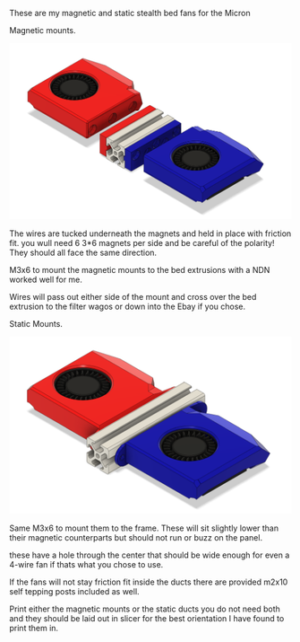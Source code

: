 These are my magnetic and static stealth bed fans for the Micron

Magnetic mounts.

![Alt text of the image](https://github.com/GearNut/Micron/blob/main/Mods/Gear_Nut/Images/Magnetic%20Ducts.png)

The wires are tucked underneath the magnets and held in place with friction fit. you wull need 6 3*6 magnets per side and be careful of the polarity! They should all face the same direction.

M3x6 to mount the magnetic mounts to the bed extrusions with a NDN worked well for me.

Wires will pass out either side of the mount and cross over the bed extrusion to the filter wagos or down into the Ebay if you chose. 

Static Mounts. 

![Alt text of the image](https://github.com/GearNut/Micron/blob/main/Mods/Gear_Nut/Images/Static%20Ducts.png)

Same M3x6 to mount them to the frame. These will sit slightly lower than their magnetic counterparts but should not run or buzz on the panel. 

these have a hole through the center that should be wide enough for even a 4-wire fan if thats what you chose to use. 

If the fans will not stay friction fit inside the ducts there are provided m2x10 self tepping posts included as well. 

Print either the magnetic mounts or the static ducts you do not need both and they should be laid out in slicer for the best orientation I have found to print them in. 


